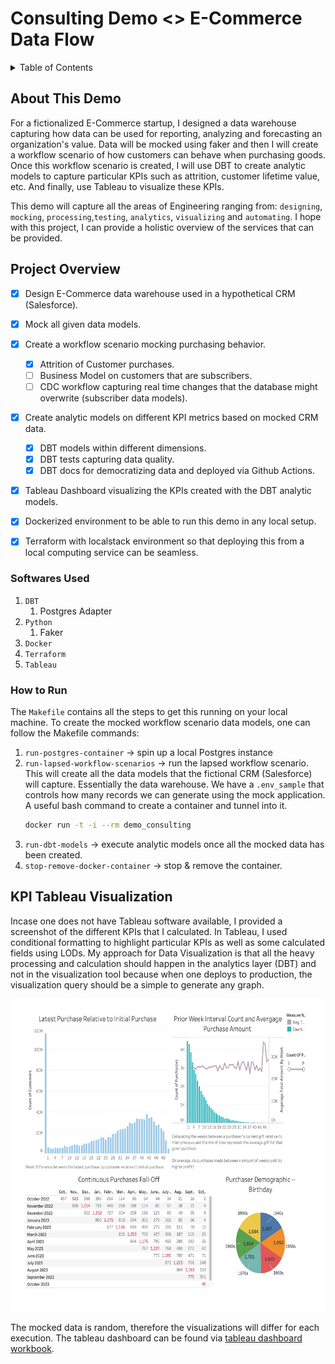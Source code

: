 # Consulting Demo <> E-Commerce Data Flow

<!-- TABLE OF CONTENTS -->
<details>
  <summary>Table of Contents</summary>
  <ol>
    <li>
      <a href="#about-the-demo">About The Demo</a>
    </li>
    <li>
      <a href="#project-overview">Project Overview</a>
      <ul>
        <li><a href="#sofwares-used">Softwares Used</a></li>
      </ul>
    </li>
    <li><a href="#how-to-run">How to Run</a></li>
    <li><a href="#kpi-tableau-visualization">KPI Tableau Visualization</a></li>
  </ol>
</details>



<!-- ABOUT THIS DEMO -->
## About This Demo

For a fictionalized E-Commerce startup, I designed a data warehouse capturing how data can be used
for reporting, analyzing and forecasting an organization's value. 
Data will be mocked using faker and then I will create a workflow scenario of how customers can behave when
purchasing goods. Once this workflow scenario is created, I will use DBT to create analytic models to capture 
particular KPIs such as attrition, customer lifetime value, etc. And finally, use Tableau to visualize these KPIs.

This demo will capture all the areas
of Engineering ranging from: `designing`, `mocking`, `processing`,`testing`, `analytics`, `visualizing` and `automating`.
I hope with this project, I can provide a holistic overview of the services that can be provided.   



<!-- PROJECT OVERVIEW -->
## Project Overview

- [x] Design E-Commerce data warehouse used in a hypothetical CRM (Salesforce).
- [x] Mock all given data models.  
- [x] Create a workflow scenario mocking purchasing behavior.
    - [x] Attrition of Customer purchases.
    - [ ] Business Model on customers that are subscribers.
    - [ ] CDC workflow capturing real time changes that the database might overwrite (subscriber data models).     
- [x] Create analytic models on different KPI metrics based on mocked CRM data.
    - [x] DBT models within different dimensions.
    - [x] DBT tests capturing data quality.    
    - [x] DBT docs for democratizing data and deployed via Github Actions.
- [x] Tableau Dashboard visualizing the KPIs created with the DBT analytic models.
- [x] Dockerized environment to be able to run this demo in any local setup.
- [x] Terraform with localstack environment so that deploying this from a local computing service can be seamless.


### Softwares Used
1. `DBT`
    1. Postgres Adapter  
2. `Python`
    1. Faker
3. `Docker`
4. `Terraform`
5. `Tableau`


<!-- HOW TO RUN -->
### How to Run

The `Makefile` contains all the steps to get this running on your local machine. 
To create the mocked workflow scenario data models, one can follow the Makefile commands:  

1. `run-postgres-container` -> spin up a local Postgres instance
2. `run-lapsed-workflow-scenarios` -> run the lapsed workflow scenario. This will create all the 
data models that the fictional CRM (Salesforce) will capture. Essentially the data warehouse. 
We have a `.env_sample` that controls how many records we can generate using the mock application. 
A useful bash command to create a container and tunnel into it. 
   ```sh
   docker run -t -i --rm demo_consulting
   ```
3. `run-dbt-models` -> execute analytic models once all the mocked data has been created.
4. `stop-remove-docker-container` -> stop & remove the container.
   


<!-- KPI TABLEAU VISUALIZATION -->
## KPI Tableau Visualization

Incase one does not have Tableau software available, I provided a screenshot of the different KPIs 
that I calculated. In Tableau, I used conditional formatting to highlight particular KPIs as well as
some calculated fields using LODs. My approach for Data Visualization is that all the heavy processing and calculation 
should happen in the analytics layer (DBT) and not in the visualization tool because when one deploys to production, 
the visualization query should be a simple to generate any graph. 

<p align="center">
  <img src="images/customer_purchases_kpi_tableau_view.png" width="750" height="500" title="tableau View">
</p>


The mocked data is random, therefore the visualizations will differ for each execution. 
The tableau dashboard can be found via [tableau dashboard workbook](visualizations/lapsed_customers/customer_purchase_dropoff.twb).
 